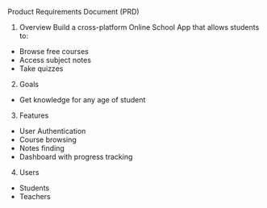 Product Requirements Document (PRD)

1. Overview
Build a cross-platform Online School App that allows students to:
- Browse free courses
- Access subject notes
- Take quizzes


2. Goals
- Get knowledge for any age of student

3. Features
- User Authentication 
- Course browsing
- Notes finding
- Dashboard with progress tracking

 4. Users
- Students
- Teachers 

 

